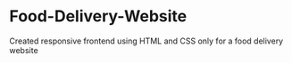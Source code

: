 # Food-Delivery-Website
 Created responsive frontend using HTML and CSS only for a food delivery website
